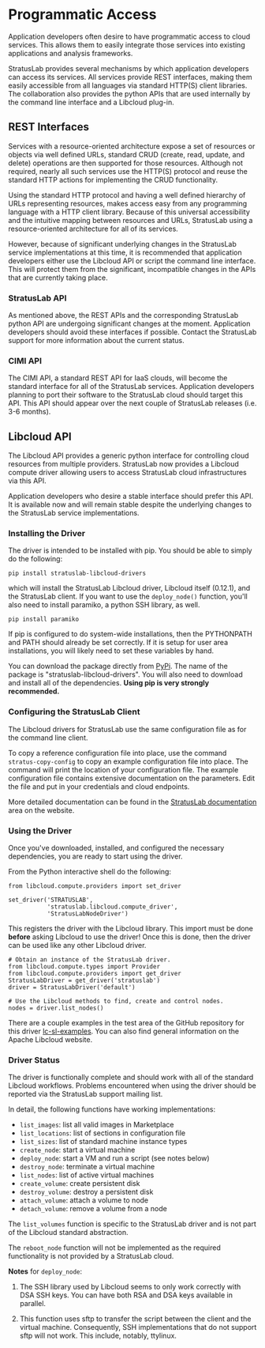
# Programmatic Access

Application developers often desire to have programmatic access to
cloud services.  This allows them to easily integrate those services
into existing applications and analysis frameworks.

StratusLab provides several mechanisms by which application developers
can access its services.  All services provide REST interfaces, making
them easily accessible from all languages via standard HTTP(S) client
libraries.  The collaboration also provides the python APIs that are
used internally by the command line interface and a Libcloud plug-in.

## REST Interfaces

Services with a resource-oriented architecture expose a set of
resources or objects via well defined URLs, standard CRUD (create,
read, update, and delete) operations are then supported for those
resources.  Although not required, nearly all such services use the
HTTP(S) protocol and reuse the standard HTTP actions for implementing
the CRUD functionality.

Using the standard HTTP protocol and having a well defined hierarchy
of URLs representing resources, makes access easy from any programming
language with a HTTP client library.  Because of this universal
accessibility and the intuitive mapping between resources and URLs,
StratusLab using a resource-oriented architecture for all of its
services.

However, because of significant underlying changes in the StratusLab
service implementations at this time, it is recommended that
application developers either use the Libcloud API or script the
command line interface.  This will protect them from the significant,
incompatible changes in the APIs that are currently taking place. 

### StratusLab API

As mentioned above, the REST APIs and the corresponding StratusLab
python API are undergoing significant changes at the moment.
Application developers should avoid these interfaces if possible.
Contact the StratusLab support for more information about the current
status. 

### CIMI API

The CIMI API, a standard REST API for IaaS clouds, will become the
standard interface for all of the StratusLab services.  Application
developers planning to port their software to the StratusLab cloud
should target this API.  This API should appear over the next couple
of StratusLab releases (i.e. 3-6 months). 

## Libcloud API

The Libcloud API provides a generic python interface for controlling
cloud resources from multiple providers.  StratusLab now provides a
Libcloud compute driver allowing users to access StratusLab cloud
infrastructures via this API.

Application developers who desire a stable interface should prefer
this API.  It is available now and will remain stable despite the
underlying changes to the StratusLab service implementations.

### Installing the Driver

The driver is intended to be installed with pip.  You should be able
to simply do the following:

    pip install stratuslab-libcloud-drivers

which will install the StratusLab Libcloud driver, Libcloud itself
(0.12.1), and the StratusLab client.  If you want to use the
`deploy_node()` function, you'll also need to install paramiko, a
python SSH library, as well.

    pip install paramiko

If pip is configured to do system-wide installations, then the
PYTHONPATH and PATH should already be set correctly.  If it is setup
for user area installations, you will likely need to set these
variables by hand.

You can download the package directly from [PyPi][pypi].  The name of
the package is "stratuslab-libcloud-drivers".  You will also need to
download and install all of the dependencies.  **Using pip is very
strongly recommended.**

### Configuring the StratusLab Client

The Libcloud drivers for StratusLab use the same configuration file as
for the command line client.  

To copy a reference configuration file into place, use the command
`stratus-copy-config` to copy an example configuration file into
place.  The command will print the location of your configuration
file.  The example configuration file contains extensive documentation
on the parameters.  Edit the file and put in your credentials and
cloud endpoints.

More detailed documentation can be found in the [StratusLab
documentation][sl-docs] area on the website.

### Using the Driver

Once you've downloaded, installed, and configured the necessary
dependencies, you are ready to start using the driver.

From the Python interactive shell do the following:

    from libcloud.compute.providers import set_driver

    set_driver('STRATUSLAB', 
               'stratuslab.libcloud.compute_driver',
               'StratusLabNodeDriver')

This registers the driver with the Libcloud library.  This import must
be done **before** asking Libcloud to use the driver!  Once this is
done, then the driver can be used like any other Libcloud driver.

    # Obtain an instance of the StratusLab driver. 
    from libcloud.compute.types import Provider
    from libcloud.compute.providers import get_driver
    StratusLabDriver = get_driver('stratuslab')
    driver = StratusLabDriver('default')
    
    # Use the Libcloud methods to find, create and control nodes.
    nodes = driver.list_nodes()

There are a couple examples in the test area of the GitHub repository
for this driver [lc-sl-examples].  You can also find general
information on the Apache Libcloud website.

### Driver Status

The driver is functionally complete and should work with all of the
standard Libcloud workflows.  Problems encountered when using the
driver should be reported via the StratusLab support mailing list.

In detail, the following functions have working implementations:

  * `list_images`: list all valid images in Marketplace
  * `list_locations`: list of sections in configuration file
  * `list_sizes`: list of standard machine instance types
  * `create_node`: start a virtual machine
  * `deploy_node`: start a VM and run a script (see notes below)
  * `destroy_node`: terminate a virtual machine
  * `list_nodes`: list of active virtual machines
  * `create_volume`: create persistent disk
  * `destroy_volume`: destroy a persistent disk
  * `attach_volume`: attach a volume to node
  * `detach_volume`: remove a volume from a node

The `list_volumes` function is specific to the StratusLab driver and
is not part of the Libcloud standard abstraction.

The `reboot_node` function will not be implemented as the required
functionality is not provided by a StratusLab cloud.

**Notes** for `deploy_node`:

1. The SSH library used by Libcloud seems to only work correctly with
  DSA SSH keys.  You can have both RSA and DSA keys available in
  parallel.

2. This function uses sftp to transfer the script between the client
and the virtual machine.  Consequently, SSH implementations that do
not support sftp will not work.  This include, notably, ttylinux. 


[lc-web]: http://libcloud.apache.org/
[pypi]: http://pypi.python.org/
[sl-docs]: http://stratuslab.eu/documentation/
[lc-sl-examples]: https://github.com/StratusLab/libcloud-drivers/tree/master/test 


